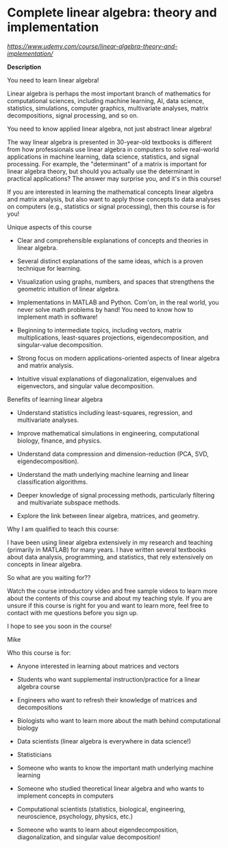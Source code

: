 # Complete linear algebra: theory and implementation
_https://www.udemy.com/course/linear-algebra-theory-and-implementation/_

__Description__

You need to learn linear algebra!

Linear algebra is perhaps the most important branch of mathematics for computational sciences, including machine learning, AI, data science, statistics, simulations, computer graphics, multivariate analyses, matrix decompositions, signal processing, and so on.

You need to know applied linear algebra, not just abstract linear algebra!

The way linear algebra is presented in 30-year-old textbooks is different from how professionals use linear algebra in computers to solve real-world applications in machine learning, data science, statistics, and signal processing. For example, the "determinant" of a matrix is important for linear algebra theory, but should you actually use the determinant in practical applications? The answer may surprise you, and it's in this course!

If you are interested in learning the mathematical concepts linear algebra and matrix analysis, but also want to apply those concepts to data analyses on computers (e.g., statistics or signal processing), then this course is for you! 

Unique aspects of this course

* Clear and comprehensible explanations of concepts and theories in linear algebra.

* Several distinct explanations of the same ideas, which is a proven technique for learning.

* Visualization using graphs, numbers, and spaces that strengthens the geometric intuition of linear algebra.

* Implementations in MATLAB and Python. Com'on, in the real world, you never solve math problems by hand! You need to know how to implement math in software!

* Beginning to intermediate topics, including vectors, matrix multiplications, least-squares projections, eigendecomposition, and singular-value decomposition.

* Strong focus on modern applications-oriented aspects of linear algebra and matrix analysis.

* Intuitive visual explanations of diagonalization, eigenvalues and eigenvectors, and singular value decomposition.

Benefits of learning linear algebra

* Understand statistics including least-squares, regression, and multivariate analyses.

* Improve mathematical simulations in engineering, computational biology, finance, and physics.

* Understand data compression and dimension-reduction (PCA, SVD, eigendecomposition).

* Understand the math underlying machine learning and linear classification algorithms.

* Deeper knowledge of signal processing methods, particularly filtering and multivariate subspace methods.

* Explore the link between linear algebra, matrices, and geometry.

Why I am qualified to teach this course:

I have been using linear algebra extensively in my research and teaching (primarily in MATLAB) for many years. I have written several textbooks about data analysis, programming, and statistics, that rely extensively on concepts in linear algebra. 

So what are you waiting for??

Watch the course introductory video and free sample videos to learn more about the contents of this course and about my teaching style. If you are unsure if this course is right for you and want to learn more, feel free to contact with me questions before you sign up.

I hope to see you soon in the course!

Mike


Who this course is for:

* Anyone interested in learning about matrices and vectors

* Students who want supplemental instruction/practice for a linear algebra course

* Engineers who want to refresh their knowledge of matrices and decompositions

* Biologists who want to learn more about the math behind computational biology

* Data scientists (linear algebra is everywhere in data science!)

* Statisticians

* Someone who wants to know the important math underlying machine learning

* Someone who studied theoretical linear algebra and who wants to implement concepts in computers

* Computational scientists (statistics, biological, engineering, neuroscience, psychology, physics, etc.)

* Someone who wants to learn about eigendecomposition, diagonalization, and singular value decomposition!

